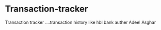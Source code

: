 # Transaction-tracker
Transaction tracker ....transaction history like hbl bank
auther Adeel Asghar

